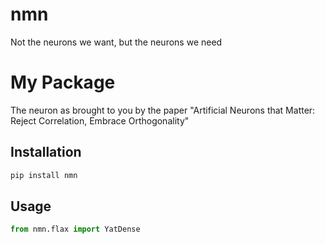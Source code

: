 # nmn
Not the neurons we want, but the neurons we need

# My Package

The neuron as brought to you by the paper "Artificial Neurons that Matter: Reject Correlation, Embrace Orthogonality"

## Installation

```bash
pip install nmn
```

## Usage

```python
from nmn.flax import YatDense
```
